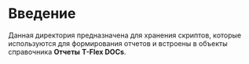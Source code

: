 # Введение

Данная директория предназначена для хранения скриптов, которые используются для формирования отчетов и встроены в объекты справочника **Отчеты** **T-Flex DOCs**.
